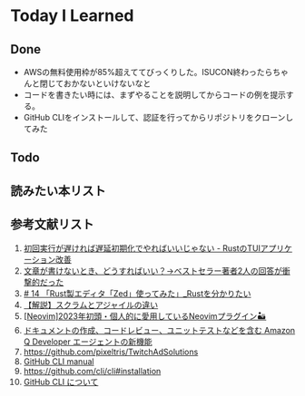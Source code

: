 # Today I Learned

## Done
- AWSの無料使用枠が85%超えててびっくりした。ISUCON終わったらちゃんと閉じておかないといけないなと
- コードを書きたい時には、まずやることを説明してからコードの例を提示する。
- GitHub CLIをインストールして、認証を行ってからリポジトリをクローンしてみた

## Todo

## 読みたい本リスト

## 参考文献リスト
1. [初回実行が遅ければ遅延初期化でやればいいじゃない - RustのTUIアプリケーション改善](https://syu-m-5151.hatenablog.com/entry/2024/12/14/121545)
2. [文章が書けないとき、どうすればいい？→ベストセラー著者2人の回答が衝撃的だった](https://diamond.jp/articles/-/355800)
3. [# 14 「Rust製エディタ「Zed」使ってみた」_Rustを分かりたい](https://note.com/uliboooo/n/ned0fcb9de4c3)
4. [【解説】スクラムとアジャイルの違い](https://www.learningtree.co.jp/blog/news/%E3%80%90%E8%A7%A3%E8%AA%AC%E3%80%91%E3%82%B9%E3%82%AF%E3%83%A9%E3%83%A0%E3%81%A8%E3%82%A2%E3%82%B8%E3%83%A3%E3%82%A4%E3%83%AB%E3%81%AE%E9%81%95%E3%81%84/)
5. [[Neovim]2023年初頭・個人的に愛用しているNeovimプラグイン🏜](https://zenn.dev/fukakusa_kadoma/articles/4d48fb4e67c945)
6. [ドキュメントの作成、コードレビュー、ユニットテストなどを含む Amazon Q Developer エージェントの新機能](https://aws.amazon.com/jp/blogs/news/new-amazon-q-developer-agent-capabilities-include-generating-documentation-code-reviews-and-unit-tests/)
7. https://github.com/pixeltris/TwitchAdSolutions
8. [GitHub CLI manual](https://cli.github.com/manual/)
9. https://github.com/cli/cli#installation
10. [GitHub CLI について](https://docs.github.com/ja/github-cli/github-cli/about-github-cli)